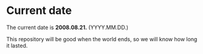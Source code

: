 # Current date

The current date is **2008.08.21.** (YYYY.MM.DD.)

This repository will be good when the world ends, so we will know how long it lasted.